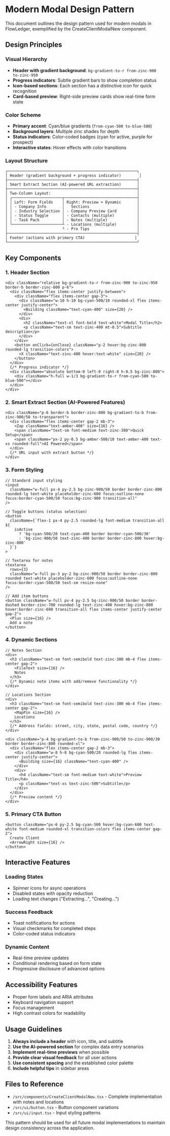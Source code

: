 # Modern Modal Design Pattern

This document outlines the design pattern used for modern modals in FlowLedger, exemplified by the CreateClientModalNew component.

## Design Principles

### Visual Hierarchy
- **Header with gradient background**: `bg-gradient-to-r from-zinc-900 to-zinc-950`
- **Progress indicators**: Subtle gradient bars to show completion status
- **Icon-based sections**: Each section has a distinctive icon for quick recognition
- **Card-based preview**: Right-side preview cards show real-time form state

### Color Scheme
- **Primary accent**: Cyan/blue gradients (`from-cyan-500 to-blue-500`)
- **Background layers**: Multiple zinc shades for depth
- **Status indicators**: Color-coded badges (cyan for active, purple for prospect)
- **Interactive states**: Hover effects with color transitions

### Layout Structure
```
┌─────────────────────────────────────────────────────────┐
│ Header (gradient background + progress indicator)        │
├─────────────────────────────────────────────────────────┤
│ Smart Extract Section (AI-powered URL extraction)       │
├─────────────────────────────────────────────────────────┤
│ Two-Column Layout:                                      │
│ ┌──────────────────────┬────────────────────────────────┤
│ │ Left: Form Fields    │ Right: Preview + Dynamic       │
│ │ - Company Info       │   Sections                     │
│ │ - Industry Selection │ - Company Preview Card         │
│ │ - Status Toggle      │ - Contacts (multiple)          │
│ │ - Task Pack          │ - Notes (multiple)             │
│ └──────────────────────┴ - Locations (multiple)         │
│                        └ - Pro Tips                     │
├─────────────────────────────────────────────────────────┤
│ Footer (actions with primary CTA)                      │
└─────────────────────────────────────────────────────────┘
```

## Key Components

### 1. Header Section
```tsx
<div className="relative bg-gradient-to-r from-zinc-900 to-zinc-950 border-b border-zinc-800 p-6">
  <div className="flex items-center justify-between">
    <div className="flex items-center gap-3">
      <div className="w-10 h-10 bg-cyan-500/10 rounded-xl flex items-center justify-center">
        <Building className="text-cyan-400" size={20} />
      </div>
      <div>
        <h2 className="text-xl font-bold text-white">Modal Title</h2>
        <p className="text-sm text-zinc-400 mt-0.5">Subtitle description</p>
      </div>
    </div>
    <button onClick={onClose} className="p-2 hover:bg-zinc-800 rounded-lg transition-colors">
      <X className="text-zinc-400 hover:text-white" size={20} />
    </button>
  </div>
  {/* Progress indicator */}
  <div className="absolute bottom-0 left-0 right-0 h-0.5 bg-zinc-800">
    <div className="h-full w-1/3 bg-gradient-to-r from-cyan-500 to-blue-500"></div>
  </div>
</div>
```

### 2. Smart Extract Section (AI-Powered Features)
```tsx
<div className="p-6 border-b border-zinc-800 bg-gradient-to-b from-zinc-900/50 to-transparent">
  <div className="flex items-center gap-2 mb-3">
    <Zap className="text-amber-400" size={16} />
    <span className="text-sm font-medium text-zinc-300">Quick Setup</span>
    <span className="px-2 py-0.5 bg-amber-500/10 text-amber-400 text-xs rounded-full">AI Powered</span>
  </div>
  {/* URL input with extract button */}
</div>
```

### 3. Form Styling
```tsx
// Standard input styling
<input
  className="w-full px-4 py-2.5 bg-zinc-900/50 border border-zinc-800 rounded-lg text-white placeholder-zinc-600 focus:outline-none focus:border-cyan-500/50 focus:bg-zinc-900 transition-all"
/>

// Toggle buttons (status selection)
<button
  className={`flex-1 px-4 py-2.5 rounded-lg font-medium transition-all ${
    isActive 
      ? 'bg-cyan-500/20 text-cyan-400 border border-cyan-500/30' 
      : 'bg-zinc-900/50 text-zinc-400 border border-zinc-800 hover:bg-zinc-800'
  }`}
>

// Textarea for notes
<textarea
  rows={3}
  className="w-full px-3 py-2 bg-zinc-900/50 border border-zinc-800 rounded text-white placeholder-zinc-600 focus:outline-none focus:border-cyan-500/50 text-sm resize-none"
/>

// Add item buttons
<button className="w-full px-4 py-2.5 bg-zinc-900/50 border border-dashed border-zinc-700 rounded-lg text-zinc-400 hover:bg-zinc-800 hover:border-zinc-600 transition-all flex items-center justify-center gap-2">
  <Plus size={16} />
  Add a note
</button>
```

### 4. Dynamic Sections
```tsx
// Notes Section
<div>
  <h3 className="text-sm font-semibold text-zinc-300 mb-4 flex items-center gap-2">
    <FileText size={16} />
    Notes
  </h3>
  {/* Dynamic note items with add/remove functionality */}
</div>

// Locations Section  
<div>
  <h3 className="text-sm font-semibold text-zinc-300 mb-4 flex items-center gap-2">
    <MapPin size={16} />
    Locations
  </h3>
  {/* Address fields: street, city, state, postal code, country */}
</div>
```
```tsx
<div className="p-4 bg-gradient-to-b from-zinc-900/50 to-zinc-900/30 border border-zinc-800 rounded-xl">
  <div className="flex items-center gap-2 mb-3">
    <div className="w-8 h-8 bg-cyan-500/20 rounded-lg flex items-center justify-center">
      <Building size={16} className="text-cyan-400" />
    </div>
    <div>
      <h4 className="text-sm font-medium text-white">Preview Title</h4>
      <p className="text-xs text-zinc-500">Subtitle</p>
    </div>
  </div>
  {/* Preview content */}
</div>
```

### 5. Primary CTA Button
```tsx
<button className="px-6 py-2.5 bg-cyan-500 hover:bg-cyan-600 text-white font-medium rounded-xl transition-colors flex items-center gap-2">
  Create Client
  <ArrowRight size={16} />
</button>
```

## Interactive Features

### Loading States
- Spinner icons for async operations
- Disabled states with opacity reduction
- Loading text changes ("Extracting...", "Creating...")

### Success Feedback
- Toast notifications for actions
- Visual checkmarks for completed steps
- Color-coded status indicators

### Dynamic Content
- Real-time preview updates
- Conditional rendering based on form state
- Progressive disclosure of advanced options

## Accessibility Features

- Proper form labels and ARIA attributes
- Keyboard navigation support
- Focus management
- High contrast colors for readability

## Usage Guidelines

1. **Always include a header** with icon, title, and subtitle
2. **Use the AI-powered section** for complex data entry scenarios
3. **Implement real-time previews** when possible
4. **Provide clear visual feedback** for all user actions
5. **Use consistent spacing** and the established color palette
6. **Include helpful tips** in sidebar areas

## Files to Reference

- `/src/components/CreateClientModalNew.tsx` - Complete implementation with notes and locations
- `/src/ui/button.tsx` - Button component variations
- `/src/ui/input.tsx` - Input styling patterns

This pattern should be used for all future modal implementations to maintain design consistency across the application.
